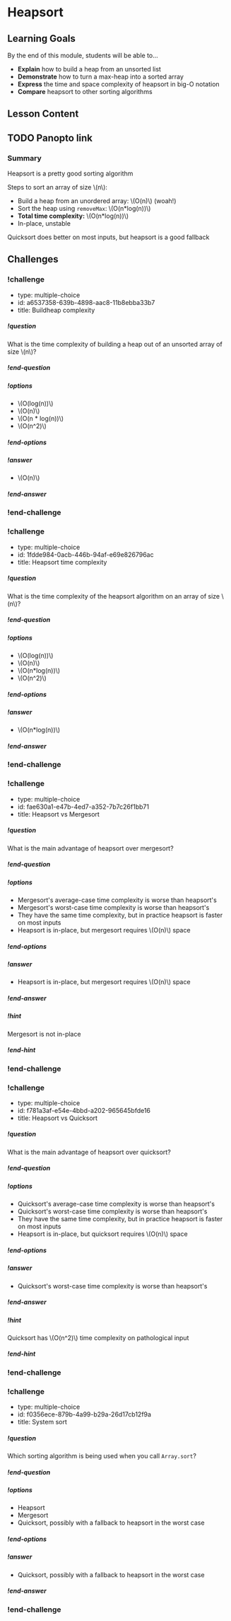 # Heapsort

## Learning Goals

By the end of this module, students will be able to...

- **Explain** how to build a heap from an unsorted list
- **Demonstrate** how to turn a max-heap into a sorted array
- **Express** the time and space complexity of heapsort in big-O notation
- **Compare** heapsort to other sorting algorithms

## Lesson Content

## TODO Panopto link

### Summary

Heapsort is a pretty good sorting algorithm

Steps to sort an array of size \\(n\\):


* Build a heap from an unordered array: \\(O(n)\\) (woah!)
* Sort the heap using `removeMax`: \\(O(n*log(n))\\)
* **Total time complexity:** \\(O(n*log(n))\\)
* In-place, unstable


Quicksort does better on most inputs, but heapsort is a good fallback

## Challenges

<!-- >>>>>>>>>>>>>>>>>>>>>> BEGIN CHALLENGE >>>>>>>>>>>>>>>>>>>>>> -->
<!-- Replace everything in square brackets [] and remove brackets  -->

### !challenge

* type: multiple-choice
* id: a6537358-639b-4898-aac8-11b8ebba33b7
* title: Buildheap complexity

##### !question

What is the time complexity of building a heap out of an unsorted array of size \\(n\\)?

##### !end-question

##### !options

* \\(O(log(n))\\)
* \\(O(n)\\)
* \\(O(n * log(n))\\)
* \\(O(n^2)\\)

##### !end-options

##### !answer

* \\(O(n)\\)

##### !end-answer

### !end-challenge

<!-- ======================= END CHALLENGE ======================= -->
<!-- >>>>>>>>>>>>>>>>>>>>>> BEGIN CHALLENGE >>>>>>>>>>>>>>>>>>>>>> -->
<!-- Replace everything in square brackets [] and remove brackets  -->

### !challenge

* type: multiple-choice
* id: 1fdde984-0acb-446b-94af-e69e826796ac
* title: Heapsort time complexity

##### !question

What is the time complexity of the heapsort algorithm on an array of size \\(n\\)?

##### !end-question

##### !options

* \\(O(log(n))\\)
* \\(O(n)\\)
* \\(O(n*log(n))\\)
* \\(O(n^2)\\)

##### !end-options

##### !answer

* \\(O(n*log(n))\\)

##### !end-answer

### !end-challenge

<!-- ======================= END CHALLENGE ======================= -->
<!-- >>>>>>>>>>>>>>>>>>>>>> BEGIN CHALLENGE >>>>>>>>>>>>>>>>>>>>>> -->
<!-- Replace everything in square brackets [] and remove brackets  -->

### !challenge

* type: multiple-choice
* id: fae630a1-e47b-4ed7-a352-7b7c26f1bb71
* title: Heapsort vs Mergesort

##### !question

What is the main advantage of heapsort over mergesort?

##### !end-question

##### !options

* Mergesort's average-case time complexity is worse than heapsort's
* Mergesort's worst-case time complexity is worse than heapsort's
* They have the same time complexity, but in practice heapsort is faster on most inputs
* Heapsort is in-place, but mergesort requires \\(O(n)\\) space

##### !end-options

##### !answer

* Heapsort is in-place, but mergesort requires \\(O(n)\\) space

##### !end-answer

##### !hint

Mergesort is not in-place

##### !end-hint

### !end-challenge

<!-- ======================= END CHALLENGE ======================= -->
<!-- >>>>>>>>>>>>>>>>>>>>>> BEGIN CHALLENGE >>>>>>>>>>>>>>>>>>>>>> -->
<!-- Replace everything in square brackets [] and remove brackets  -->

### !challenge

* type: multiple-choice
* id: f781a3af-e54e-4bbd-a202-965645bfde16
* title: Heapsort vs Quicksort

##### !question

What is the main advantage of heapsort over quicksort?

##### !end-question

##### !options

* Quicksort's average-case time complexity is worse than heapsort's
* Quicksort's worst-case time complexity is worse than heapsort's
* They have the same time complexity, but in practice heapsort is faster on most inputs
* Heapsort is in-place, but quicksort requires \\(O(n)\\) space

##### !end-options

##### !answer

* Quicksort's worst-case time complexity is worse than heapsort's

##### !end-answer

##### !hint
Quicksort has \\(O(n^2)\\) time complexity on pathological input
##### !end-hint

### !end-challenge

<!-- ======================= END CHALLENGE ======================= -->
<!-- >>>>>>>>>>>>>>>>>>>>>> BEGIN CHALLENGE >>>>>>>>>>>>>>>>>>>>>> -->
<!-- Replace everything in square brackets [] and remove brackets  -->

### !challenge

* type: multiple-choice
* id: f0356ece-879b-4a99-b29a-26d17cb12f9a
* title: System sort

##### !question

Which sorting algorithm is being used when you call `Array.sort`?

##### !end-question

##### !options

* Heapsort
* Mergesort
* Quicksort, possibly with a fallback to heapsort in the worst case

##### !end-options

##### !answer

* Quicksort, possibly with a fallback to heapsort in the worst case

##### !end-answer

<!-- other optional sections -->
<!-- !hint - !end-hint (markdown, users can see after a failed attempt) -->
<!-- !rubric - !end-rubric (markdown, instructors can see while scoring a checkpoint) -->
<!-- !explanation - !end-explanation (markdown, students can see after answering correctly) -->

### !end-challenge

<!-- ======================= END CHALLENGE ======================= -->
